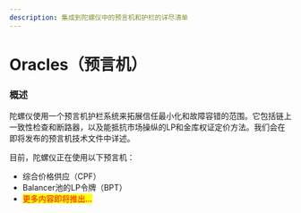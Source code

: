 ```yaml
---
description: 集成到陀螺仪中的预言机和护栏的详尽清单
---
```


# Oracles（预言机）

### 概述

陀螺仪使用一个预言机护栏系统来拓展信任最小化和故障容错的范围。它包括链上一致性检查和断路器，以及能抵抗市场操纵的LP和金库权证定价方法。我们会在即将发布的预言机技术文件中详述。

目前，陀螺仪正在使用以下预言机：

* 综合价格供应（CPF）
* Balancer池的LP令牌（BPT）
* <mark style="color:red;">更多内容即将推出...</mark>
